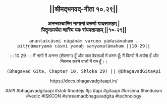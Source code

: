 <center><h2>||श्रीमद्‍भगवद्‍-गीता १०.२९||</h2>
<h3>अनन्तश्चास्मि नागानां वरुणो यादसामहम् |<br/>पितॄणामर्यमा चास्मि यमः संयमतामहम् ||१०-२९||</h3>
<pre>anantaścāsmi nāgānāṃ varuṇo yādasāmaham .<br/>pitṝṇāmaryamā cāsmi yamaḥ saṃyamatāmaham ||10-29||</pre>
<p>।।10.29।। मैं नागों में अनन्त (शेषनाग) हूँ और जल देवताओं में वरुण हूँ; मैं पितरों में अर्यमा हँ और नियमन करने वालों में यम हूँ।।</p>
<pre>(Bhagavad Gita, Chapter 10, Shloka 29) || @BhagavadGitaApi</pre><p>https://docs.bhagavadgitaapi.in/</p><p>#API #bhagavadgitaapi #slok #nodejs #js #api #gitaapi #krishna #hinduism #vedic #ISKCON #shreemadbhagavadgita #technology</p></center>
